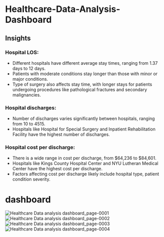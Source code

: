 # Healthcare-Data-Analysis-Dashboard
## Insights 
### Hospital LOS:
* Different hospitals have different average stay times, ranging from 1.37 days to 12 days.
* Patients with moderate conditions stay longer than those with minor or major conditions.
* Type of surgery also affects stay time, with longer stays for patients undergoing procedures like pathological fractures and secondary malignancies.
  
### Hospital discharges:

* Number of discharges varies significantly between hospitals, ranging from 10 to 4515.
* Hospitals like Hospital for Special Surgery and Inpatient Rehabilitation Facility have the highest number of discharges.
  
### Hospital cost per discharge:
* There is a wide range in cost per discharge, from $64,236 to $84,601.
* Hospitals like Kings County Hospital Center and NYU Lutheran Medical Center have the highest cost per discharge.
* Factors affecting cost per discharge likely include hospital type, patient condition severity.

# dashboard 
![Healthcare Data analysis dashboard_page-0001](https://github.com/FERGUOUS-Wafa/Healthcare-Data-Analysis-Dashboard/assets/79210016/15b232e6-6444-404e-81f3-1e1f010446cd)
![Healthcare Data analysis dashboard_page-0002](https://github.com/FERGUOUS-Wafa/Healthcare-Data-Analysis-Dashboard/assets/79210016/174a5d80-58e8-4281-a972-bce741b7a2d4)
![Healthcare Data analysis dashboard_page-0003](https://github.com/FERGUOUS-Wafa/Healthcare-Data-Analysis-Dashboard/assets/79210016/bd9be158-f3b6-474c-b8ea-53f9d6f99c1b)
![Healthcare Data analysis dashboard_page-0004](https://github.com/FERGUOUS-Wafa/Healthcare-Data-Analysis-Dashboard/assets/79210016/3a6c23fe-ac14-4d21-b21e-aa93707e51e9)
